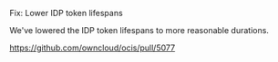 Fix: Lower IDP token lifespans

We've lowered the IDP token lifespans to more reasonable durations.

https://github.com/owncloud/ocis/pull/5077
